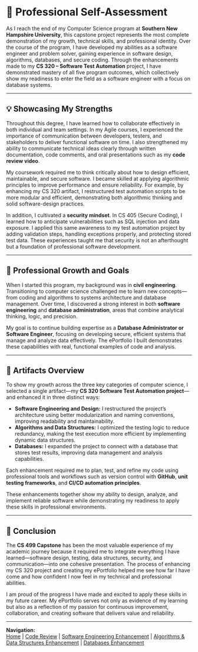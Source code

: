 # 🧩 Professional Self-Assessment

As I reach the end of my Computer Science program at **Southern New Hampshire University**, this capstone project represents the most complete demonstration of my growth, technical skills, and professional identity. Over the course of the program, I have developed my abilities as a software engineer and problem solver, gaining experience in software design, algorithms, databases, and secure coding. Through the enhancements made to my **CS 320 – Software Test Automation** project, I have demonstrated mastery of all five program outcomes, which collectively show my readiness to enter the field as a software engineer with a focus on database systems.

---

## 💡 Showcasing My Strengths

Throughout this degree, I have learned how to collaborate effectively in both individual and team settings. In my Agile courses, I experienced the importance of communication between developers, testers, and stakeholders to deliver functional software on time. I also strengthened my ability to communicate technical ideas clearly through written documentation, code comments, and oral presentations such as my **code review video**.

My coursework required me to think critically about how to design efficient, maintainable, and secure software. I became skilled at applying algorithmic principles to improve performance and ensure reliability. For example, by enhancing my CS 320 artifact, I restructured test automation scripts to be more modular and efficient, demonstrating both algorithmic thinking and solid software-design practices.

In addition, I cultivated a **security mindset**. In CS 405 (Secure Coding), I learned how to anticipate vulnerabilities such as SQL injection and data exposure. I applied this same awareness to my test automation project by adding validation steps, handling exceptions properly, and protecting stored test data. These experiences taught me that security is not an afterthought but a foundation of professional software development.

---

## 🎯 Professional Growth and Goals

When I started this program, my background was in **civil engineering**. Transitioning to computer science challenged me to learn new concepts—from coding and algorithms to systems architecture and database management. Over time, I discovered a strong interest in both **software engineering** and **database administration**, areas that combine analytical thinking, logic, and precision.

My goal is to continue building expertise as a **Database Administrator or Software Engineer**, focusing on developing secure, efficient systems that manage and analyze data effectively. The ePortfolio I built demonstrates these capabilities with real, functional examples of code and analysis.

---

## 🧠 Artifacts Overview

To show my growth across the three key categories of computer science, I selected a single artifact—my **CS 320 Software Test Automation project**—and enhanced it in three distinct ways:

- **Software Engineering and Design:** I restructured the project’s architecture using better modularization and naming conventions, improving readability and maintainability.  
- **Algorithms and Data Structures:** I optimized the testing logic to reduce redundancy, making the test execution more efficient by implementing dynamic data structures.  
- **Databases:** I expanded the project to connect with a database that stores test results, improving data management and analysis capabilities.

Each enhancement required me to plan, test, and refine my code using professional tools and workflows such as version control with **GitHub**, **unit testing frameworks**, and **CI/CD automation principles**.

These enhancements together show my ability to design, analyze, and implement reliable software while demonstrating my readiness to apply these skills in professional environments.

---

## 🏁 Conclusion

The **CS 499 Capstone** has been the most valuable experience of my academic journey because it required me to integrate everything I have learned—software design, testing, data structures, security, and communication—into one cohesive presentation. The process of enhancing my CS 320 project and creating my ePortfolio helped me see how far I have come and how confident I now feel in my technical and professional abilities.

I am proud of the progress I have made and excited to apply these skills in my future career. My ePortfolio serves not only as evidence of my learning but also as a reflection of my passion for continuous improvement, collaboration, and creating software that delivers value and reliability.

---

**Navigation:**  
[Home](index.html) | [Code Review](code-review.html) | [Software Engineering Enhancement](enhancement1.html) | [Algorithms & Data Structures Enhancement](enhancement2.html) | [Databases Enhancement](enhancement3.html)
